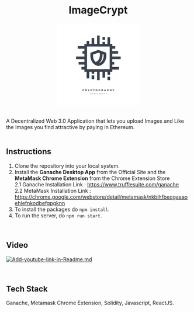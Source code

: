 <h1 align="center" >
  <b> ImageCrypt </b>
</h1>

<!-- # ![pageres](public/lock-fav.PNG) -->
<p align="center">
  <img src="public/lock-fav.PNG" />
</p>

 <br />
A Decentralized Web 3.0 Application that lets you upload Images and Like the Images you find attractive by paying in Ethereum.
<br />  <br />

## Instructions

1. Clone the repository into your local system.
2. Install the **Ganache Desktop App** from the Official Site and the **MetaMask Chrome Extension** from the Chrome Extension Store
   <br />
   2.1 Ganache Installation Link : https://www.trufflesuite.com/ganache <br />
   2.2 MetaMask Installation Link : https://chrome.google.com/webstore/detail/metamask/nkbihfbeogaeaoehlefnkodbefgpgknn
4. To install the packages do `npm install`.
5. To run the server, do `npm run start`.

<br />

## Video

 [![Add-youtube-link-in-Readme.md](https://img.youtube.com/vi/8wMv3Uv8AaY/0.jpg)](https://youtu.be/8wMv3Uv8AaY)
 
<br />

## Tech Stack
Ganache, Metamask Chrome Extension, Solidity, Javascript, ReactJS.

